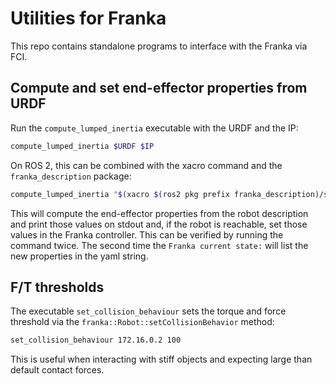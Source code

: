 # Utilities for Franka

This repo contains standalone programs to interface with the Franka via FCI.

## Compute and set end-effector properties from URDF

Run the `compute_lumped_inertia` executable with the URDF and the IP:
```sh
compute_lumped_inertia $URDF $IP
```
On ROS 2, this can be combined with the xacro command and the `franka_description` package:
```sh
compute_lumped_inertia "$(xacro $(ros2 pkg prefix franka_description)/share/franka_description/robots/panda_arm.urdf.xacro)" 172.16.0.2
```

This will compute the end-effector properties from the robot description and print those values on stdout and, if the robot is reachable, set those values in the Franka controller. This can be verified by running the command twice. The second time the `Franka current state:` will list the new properties in the yaml string.

## F/T thresholds

The executable `set_collision_behaviour` sets the torque and force threshold via the `franka::Robot::setCollisionBehavior` method:
```sh
set_collision_behaviour 172.16.0.2 100
```
This is useful when interacting with stiff objects and expecting large than default contact forces.
